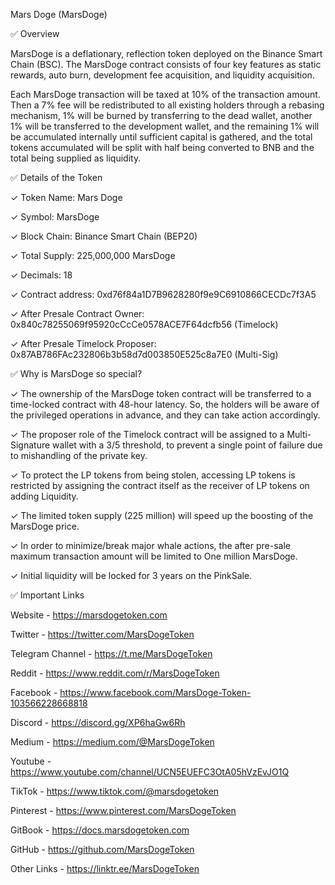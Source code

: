 Mars Doge (MarsDoge)



✅ Overview

MarsDoge is a deflationary, reflection token deployed on the Binance Smart Chain (BSC). The
MarsDoge contract consists of four key features as static rewards, auto burn, development fee
acquisition, and liquidity acquisition.

Each MarsDoge transaction will be taxed at 10% of the transaction amount. Then a 7% fee will be
redistributed to all existing holders through a rebasing mechanism, 1% will be burned by transferring
to the dead wallet, another 1% will be transferred to the development wallet, and the remaining 1%
will be accumulated internally until sufficient capital is gathered, and the total tokens accumulated
will be split with half being converted to BNB and the total being supplied as liquidity.



✅ Details of the Token

✓ Token Name: Mars Doge

✓ Symbol: MarsDoge

✓ Block Chain: Binance Smart Chain (BEP20)

✓ Total Supply: 225,000,000 MarsDoge

✓ Decimals: 18

✓ Contract address: 0xd76f84a1D7B9628280f9e9C6910866CECDc7f3A5

✓ After Presale Contract Owner: 0x840c78255069f95920cCcCe0578ACE7F64dcfb56 (Timelock)

✓ After Presale Timelock Proposer: 0x87AB786FAc232806b3b58d7d003850E525c8a7E0 (Multi-Sig)



✅ Why is MarsDoge so special?

✓ The ownership of the MarsDoge token contract will be transferred to a time-locked contract
with 48-hour latency. So, the holders will be aware of the privileged operations in advance,
and they can take action accordingly.

✓ The proposer role of the Timelock contract will be assigned to a Multi-Signature wallet with
a 3/5 threshold, to prevent a single point of failure due to mishandling of the private key.

✓ To protect the LP tokens from being stolen, accessing LP tokens is restricted by assigning the
contract itself as the receiver of LP tokens on adding Liquidity.

✓ The limited token supply (225 million) will speed up the boosting of the MarsDoge price.

✓ In order to minimize/break major whale actions, the after pre-sale maximum transaction
amount will be limited to One million MarsDoge.

✓ Initial liquidity will be locked for 3 years on the PinkSale.


✅ Important Links

Website - https://marsdogetoken.com

Twitter - https://twitter.com/MarsDogeToken

Telegram Channel - https://t.me/MarsDogeToken

Reddit - https://www.reddit.com/r/MarsDogeToken

Facebook - https://www.facebook.com/MarsDoge-Token-103566228668818

Discord - https://discord.gg/XP6haGw6Rh

Medium - https://medium.com/@MarsDogeToken

Youtube - https://www.youtube.com/channel/UCN5EUEFC3OtA05hVzEvJO1Q

TikTok - https://www.tiktok.com/@marsdogetoken

Pinterest - https://www.pinterest.com/MarsDogeToken

GitBook - https://docs.marsdogetoken.com

GitHub - https://github.com/MarsDogeToken

Other Links - https://linktr.ee/MarsDogeToken
